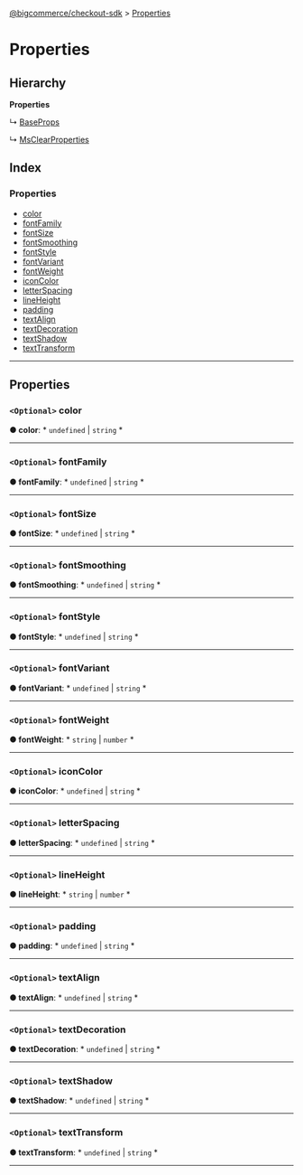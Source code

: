 [@bigcommerce/checkout-sdk](../README.md) > [Properties](../interfaces/properties.md)

# Properties

## Hierarchy

**Properties**

↳  [BaseProps](baseprops.md)

↳  [MsClearProperties](msclearproperties.md)

## Index

### Properties

* [color](properties.md#color)
* [fontFamily](properties.md#fontfamily)
* [fontSize](properties.md#fontsize)
* [fontSmoothing](properties.md#fontsmoothing)
* [fontStyle](properties.md#fontstyle)
* [fontVariant](properties.md#fontvariant)
* [fontWeight](properties.md#fontweight)
* [iconColor](properties.md#iconcolor)
* [letterSpacing](properties.md#letterspacing)
* [lineHeight](properties.md#lineheight)
* [padding](properties.md#padding)
* [textAlign](properties.md#textalign)
* [textDecoration](properties.md#textdecoration)
* [textShadow](properties.md#textshadow)
* [textTransform](properties.md#texttransform)

---

## Properties

<a id="color"></a>

### `<Optional>` color

**● color**: * `undefined` &#124; `string`
*

___
<a id="fontfamily"></a>

### `<Optional>` fontFamily

**● fontFamily**: * `undefined` &#124; `string`
*

___
<a id="fontsize"></a>

### `<Optional>` fontSize

**● fontSize**: * `undefined` &#124; `string`
*

___
<a id="fontsmoothing"></a>

### `<Optional>` fontSmoothing

**● fontSmoothing**: * `undefined` &#124; `string`
*

___
<a id="fontstyle"></a>

### `<Optional>` fontStyle

**● fontStyle**: * `undefined` &#124; `string`
*

___
<a id="fontvariant"></a>

### `<Optional>` fontVariant

**● fontVariant**: * `undefined` &#124; `string`
*

___
<a id="fontweight"></a>

### `<Optional>` fontWeight

**● fontWeight**: * `string` &#124; `number`
*

___
<a id="iconcolor"></a>

### `<Optional>` iconColor

**● iconColor**: * `undefined` &#124; `string`
*

___
<a id="letterspacing"></a>

### `<Optional>` letterSpacing

**● letterSpacing**: * `undefined` &#124; `string`
*

___
<a id="lineheight"></a>

### `<Optional>` lineHeight

**● lineHeight**: * `string` &#124; `number`
*

___
<a id="padding"></a>

### `<Optional>` padding

**● padding**: * `undefined` &#124; `string`
*

___
<a id="textalign"></a>

### `<Optional>` textAlign

**● textAlign**: * `undefined` &#124; `string`
*

___
<a id="textdecoration"></a>

### `<Optional>` textDecoration

**● textDecoration**: * `undefined` &#124; `string`
*

___
<a id="textshadow"></a>

### `<Optional>` textShadow

**● textShadow**: * `undefined` &#124; `string`
*

___
<a id="texttransform"></a>

### `<Optional>` textTransform

**● textTransform**: * `undefined` &#124; `string`
*

___

